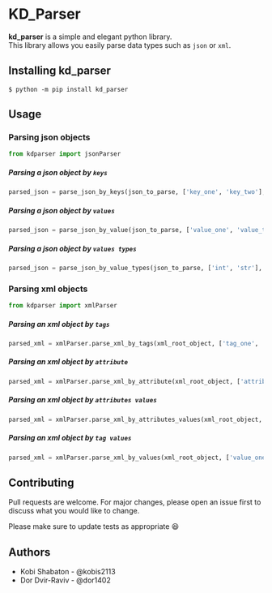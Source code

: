# KD_Parser
**kd_parser** is a simple and elegant python library. \
This library allows you easily parse data types such as `json` or `xml`.


## Installing kd_parser
```console
$ python -m pip install kd_parser
```

## Usage

### Parsing json objects

```python
from kdparser import jsonParser
```
##### Parsing a json object by `keys`
```python
parsed_json = parse_json_by_keys(json_to_parse, ['key_one', 'key_two'], is_recursive)
```
##### Parsing a json object by `values`
```python
parsed_json = parse_json_by_value(json_to_parse, ['value_one', 'value_two'], is_recursive)
```
##### Parsing a json object by `values types`
```python
parsed_json = parse_json_by_value_types(json_to_parse, ['int', 'str'], is_recursive)
```

### Parsing xml objects

```python
from kdparser import xmlParser
```
##### Parsing an xml object by `tags`
```python
parsed_xml = xmlParser.parse_xml_by_tags(xml_root_object, ['tag_one', 'tag_two'], isRecursive)
```
##### Parsing an xml object by `attribute`
```python
parsed_xml = xmlParser.parse_xml_by_attribute(xml_root_object, ['attribute'], isRecursive)
```
##### Parsing an xml object by `attributes values`
```python
parsed_xml = xmlParser.parse_xml_by_attributes_values(xml_root_object, ['attribute_value1, attribute_value2'], isRecursive)
```
##### Parsing an xml object by `tag values`
```python
parsed_xml = xmlParser.parse_xml_by_values(xml_root_object, ['value_one, value_two'], isRecursive)
```
## Contributing
Pull requests are welcome. For major changes, please open an issue first to discuss what you would like to change.

Please make sure to update tests as appropriate :laughing:
## Authors
- Kobi Shabaton - @kobis2113
- Dor Dvir-Raviv - @dor1402
